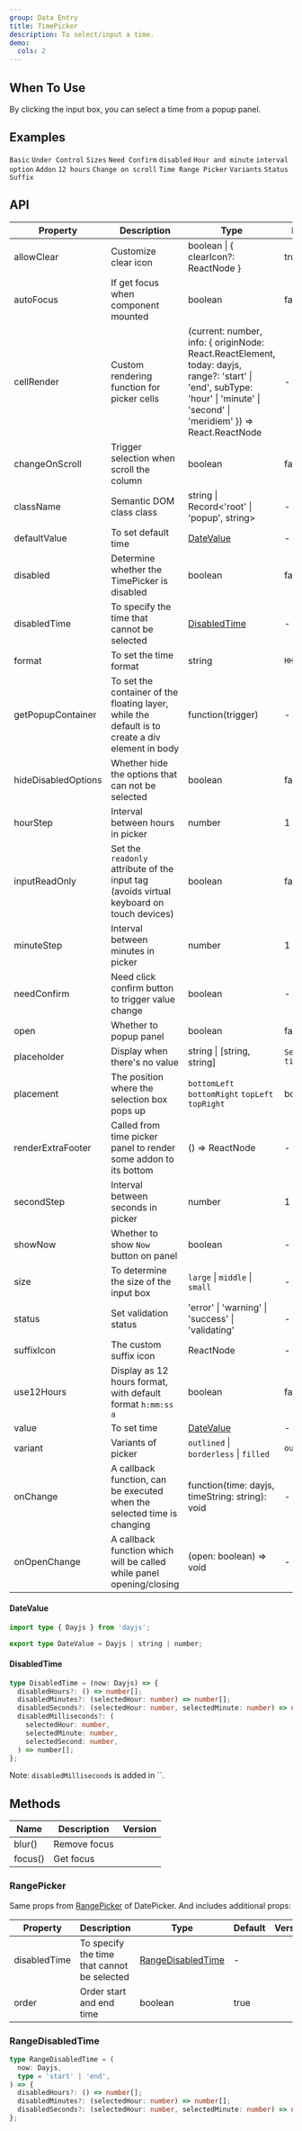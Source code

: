 ```yaml
---
group: Data Entry
title: TimePicker
description: To select/input a time.
demo:
  cols: 2
---
```


## When To Use

By clicking the input box, you can select a time from a popup panel.

## Examples

<!-- prettier-ignore -->
<code src="./demo/basic.tsx">Basic</code>
<code src="./demo/value.tsx">Under Control</code>
<code src="./demo/size.tsx">Sizes</code>
<code src="./demo/need-confirm.tsx">Need Confirm</code>
<code src="./demo/disabled.tsx">disabled</code>
<code src="./demo/hide-column.tsx">Hour and minute</code>
<code src="./demo/interval-options.tsx">interval option</code>
<code src="./demo/addon.tsx">Addon</code>
<code src="./demo/12hours.tsx">12 hours</code>
<code src="./demo/change-on-scroll.tsx">Change on scroll</code>
<code src="./demo/range-picker.tsx">Time Range Picker</code>
<code src="./demo/variant.tsx">Variants</code>
<code src="./demo/status.tsx">Status</code>
<code src="./demo/suffix.tsx" debug>Suffix</code>

## API

| Property | Description | Type | Default | Version |
| --- | --- | --- | --- | --- |
| allowClear | Customize clear icon | boolean \| { clearIcon?: ReactNode } | true |  |
| autoFocus | If get focus when component mounted | boolean | false |  |
| cellRender | Custom rendering function for picker cells | (current: number, info: { originNode: React.ReactElement, today: dayjs, range?: 'start' \| 'end', subType: 'hour' \| 'minute' \| 'second' \| 'meridiem' }) => React.ReactNode | - |  |
| changeOnScroll | Trigger selection when scroll the column | boolean | false |  |
| className | Semantic DOM class class | string \| Record&lt;'root' \| 'popup', string> | - |  |
| defaultValue | To set default time | [DateValue](#datevalue) | - |  |
| disabled | Determine whether the TimePicker is disabled | boolean | false |  |
| disabledTime | To specify the time that cannot be selected | [DisabledTime](#disabledtime) | - |  |
| format | To set the time format | string | `HH:mm:ss` |  |
| getPopupContainer | To set the container of the floating layer, while the default is to create a div element in body | function(trigger) | - |  |
| hideDisabledOptions | Whether hide the options that can not be selected | boolean | false |  |
| hourStep | Interval between hours in picker | number | 1 |  |
| inputReadOnly | Set the `readonly` attribute of the input tag (avoids virtual keyboard on touch devices) | boolean | false |  |
| minuteStep | Interval between minutes in picker | number | 1 |  |
| needConfirm | Need click confirm button to trigger value change | boolean | - |  |
| open | Whether to popup panel | boolean | false |  |
| placeholder | Display when there's no value | string \| \[string, string] | `Select a time` |  |
| placement | The position where the selection box pops up | `bottomLeft` `bottomRight` `topLeft` `topRight` | bottomLeft |  |
| renderExtraFooter | Called from time picker panel to render some addon to its bottom | () => ReactNode | - |  |
| secondStep | Interval between seconds in picker | number | 1 |  |
| showNow | Whether to show `Now` button on panel | boolean | - |  |
| size | To determine the size of the input box | `large` \| `middle` \| `small` | - |  |
| status | Set validation status | 'error' \| 'warning' \| 'success' \| 'validating' | - |  |
| suffixIcon | The custom suffix icon | ReactNode | - |  |
| use12Hours | Display as 12 hours format, with default format `h:mm:ss a` | boolean | false |  |
| value | To set time | [DateValue](#datevalue) | - |  |
| variant | Variants of picker | `outlined` \| `borderless` \| `filled` | `outlined` |  |
| onChange | A callback function, can be executed when the selected time is changing | function(time: dayjs, timeString: string): void | - |  |
| onOpenChange | A callback function which will be called while panel opening/closing | (open: boolean) => void | - |  |

#### DateValue

```typescript
import type { Dayjs } from 'dayjs';

export type DateValue = Dayjs | string | number;
```

#### DisabledTime

```typescript
type DisabledTime = (now: Dayjs) => {
  disabledHours?: () => number[];
  disabledMinutes?: (selectedHour: number) => number[];
  disabledSeconds?: (selectedHour: number, selectedMinute: number) => number[];
  disabledMilliseconds?: (
    selectedHour: number,
    selectedMinute: number,
    selectedSecond: number,
  ) => number[];
};
```

Note: `disabledMilliseconds` is added in \`\`.

## Methods

| Name    | Description  | Version |
| ------- | ------------ | ------- |
| blur()  | Remove focus |         |
| focus() | Get focus    |         |

### RangePicker

Same props from [RangePicker](/components/date-picker/#rangepicker) of DatePicker. And includes additional props:

| Property | Description | Type | Default | Version |
| --- | --- | --- | --- | --- |
| disabledTime | To specify the time that cannot be selected | [RangeDisabledTime](#rangedisabledtime) | - |  |
| order | Order start and end time | boolean | true |  |

### RangeDisabledTime

```typescript
type RangeDisabledTime = (
  now: Dayjs,
  type = 'start' | 'end',
) => {
  disabledHours?: () => number[];
  disabledMinutes?: (selectedHour: number) => number[];
  disabledSeconds?: (selectedHour: number, selectedMinute: number) => number[];
};
```
